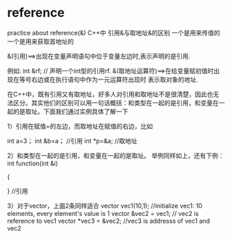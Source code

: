 # reference
practice about reference(&amp;)
C++中 引用&与取地址&的区别
一个是用来传值的 一个是用来获取首地址的

&(引用)==>出现在变量声明语句中位于变量左边时,表示声明的是引用.
     
例如: int &rf; // 声明一个int型的引用rf.
&(取地址运算符)==>在给变量赋初值时出现在等号右边或在执行语句中作为一元运算符出现时
                  表示取对象的地址.

 

在C++中，既有引用又有取地址，好多人对引用和取地址不是很清楚，因此也无法区分。其实他们的区别可以用一句话概括：和类型在一起的是引用，和变量在一起的是取址。下面我们通过实例具体了解一下

1）引用在赋值=的左边，而取地址在赋值的右边，比如

int a=3；
int &b=a；        //引用
int *p=&a;        //取地址

2）和类型在一起的是引用，和变量在一起的是取址。 举例同样如上，还有下例：
int function(int &i)
 
{
 
}  //引用

3）对于vector，上面2条同样适合
vector<int> vec1(10,1);  //initialize vec1: 10 elements, every element's value is 1
vector<int> &vec2 = vec1; // vec2 is  reference to vec1
vector<int> *vec3 = &vec2; //vec3 is addresss of vec1 and vec2
